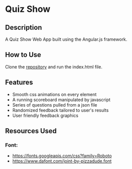 # Quiz Show

## Description
A Quiz Show Web App built using the Angular.js framework.

## How to Use
Clone the [repository](https://github.com/mjbuchman/quiz-show) and run the index.html file.

## Features
- Smooth css animations on every element
- A running scoreboard manipulated by javascript
- Series of questions pulled from a json file
- Randomized feedback tailored to user's results
- User friendly feedback graphics

## Resources Used
### Font:
- https://fonts.googleapis.com/css?family=Roboto
- https://www.dafont.com/joint-by-pizzadude.font
